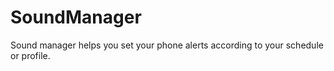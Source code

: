 SoundManager
============

Sound manager helps you set your phone alerts according to your schedule or profile.
